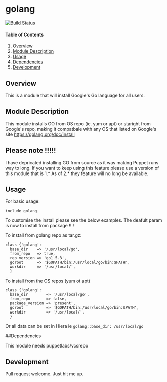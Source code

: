 # golang 

[![Build Status](https://travis-ci.org/scotty-c/puppet-golang.svg?branch=master)](https://travis-ci.org/scotty-c/puppet-golang)

#### Table of Contents

1. [Overview](#overview)
2. [Module Description](#module-description)
3. [Usage](#usage)
4. [Dependencies](#dependencies) 
5. [Development](#development)

## Overview

This is a module that will install Google's Go language for all users.

## Module Description

This module installs GO from OS repo (ie. yum or apt) or staright from Google's repo, making it compatbale with any OS that listed on Google's site https://golang.org/doc/install
## Please note !!!!!
I have depricated installing GO from source as it was making Puppet runs way to long. If you want to keep using this feature please use a version of this module that is 1.* 
As of 2.* they feature will no long be available.


## Usage
For basic usage:
```
include golang
```
To customise the install please see the below examples. The deafult param is now to install from package !!!! 

To install from golang repo as tar.gz:

```puppet
class {'golang':
  base_dir    => '/usr/local/go',
  from_repo   => true,
  rep_version => 'go1.5.3',
  goroot      => '$GOPATH/bin:/usr/local/go/bin:$PATH',
  workdir     => '/usr/local/',
  }
```

To install from the OS repos (yum ot apt)

```puppet
class {'golang':
  base_dir        => '/usr/local/go',
  from_repo       => false,
  package_version => 'present',
  goroot          => '$GOPATH/bin:/usr/local/go/bin:$PATH',
  workdir         => '/usr/local/',
  }
```

Or all data can be set in Hiera ie ```golang::base_dir: /usr/local/go ```

##Dependencies

This module needs puppetlabs/vcsrepo

## Development

Pull request welcome. Just hit me up.
